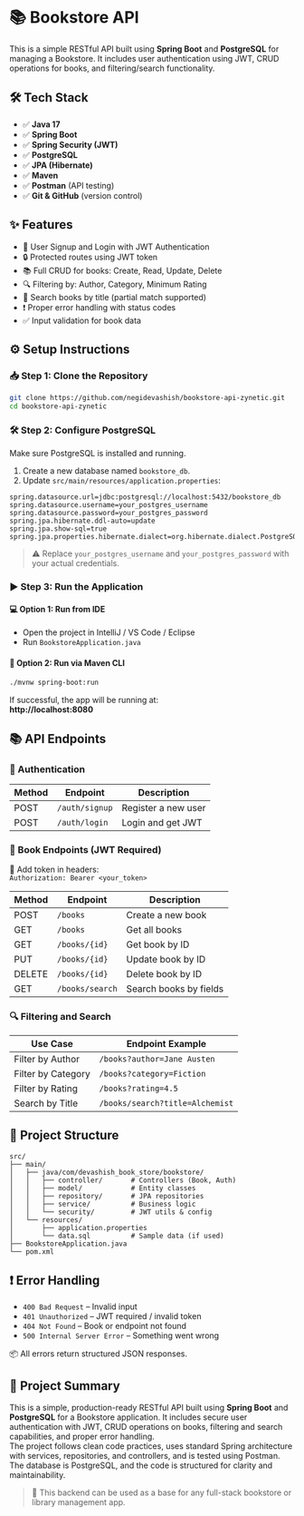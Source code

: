 # 📚 Bookstore API
This is a simple RESTful API built using **Spring Boot** and **PostgreSQL** for managing a Bookstore. It includes user authentication using JWT, CRUD operations for books, and filtering/search functionality.

## 🛠 Tech Stack
- ✅ **Java 17**
- ✅ **Spring Boot**
- ✅ **Spring Security (JWT)**
- ✅ **PostgreSQL**
- ✅ **JPA (Hibernate)**
- ✅ **Maven**
- ✅ **Postman** (API testing)
- ✅ **Git & GitHub** (version control)

## ✨ Features
- 🔐 User Signup and Login with JWT Authentication  
- 🔒 Protected routes using JWT token  
- 📚 Full CRUD for books: Create, Read, Update, Delete  
- 🔍 Filtering by: Author, Category, Minimum Rating  
- 📝 Search books by title (partial match supported)  
- ❗ Proper error handling with status codes  
- ✅ Input validation for book data

## ⚙️ Setup Instructions

### 📥 Step 1: Clone the Repository
```bash
git clone https://github.com/negidevashish/bookstore-api-zynetic.git
cd bookstore-api-zynetic
```

### 🛠 Step 2: Configure PostgreSQL
Make sure PostgreSQL is installed and running.  
1. Create a new database named `bookstore_db`.  
2. Update `src/main/resources/application.properties`:
```properties
spring.datasource.url=jdbc:postgresql://localhost:5432/bookstore_db
spring.datasource.username=your_postgres_username
spring.datasource.password=your_postgres_password
spring.jpa.hibernate.ddl-auto=update
spring.jpa.show-sql=true
spring.jpa.properties.hibernate.dialect=org.hibernate.dialect.PostgreSQLDialect
```
> ⚠️ Replace `your_postgres_username` and `your_postgres_password` with your actual credentials.

### ▶️ Step 3: Run the Application

#### 💻 Option 1: Run from IDE
- Open the project in IntelliJ / VS Code / Eclipse
- Run `BookstoreApplication.java`

#### 🔧 Option 2: Run via Maven CLI
```bash
./mvnw spring-boot:run
```
If successful, the app will be running at:  
**http://localhost:8080**

## 📚 API Endpoints

### 🔐 Authentication
| Method | Endpoint       | Description         |
|--------|----------------|---------------------|
| POST   | `/auth/signup` | Register a new user |
| POST   | `/auth/login`  | Login and get JWT   |

### 📘 Book Endpoints (JWT Required)
🔐 Add token in headers:  
`Authorization: Bearer <your_token>`

| Method | Endpoint              | Description            |
|--------|-----------------------|------------------------|
| POST   | `/books`              | Create a new book      |
| GET    | `/books`              | Get all books          |
| GET    | `/books/{id}`         | Get book by ID         |
| PUT    | `/books/{id}`         | Update book by ID      |
| DELETE | `/books/{id}`         | Delete book by ID      |
| GET    | `/books/search`       | Search books by fields |

### 🔍 Filtering and Search
| Use Case         | Endpoint Example                        |
|------------------|-----------------------------------------|
| Filter by Author | `/books?author=Jane Austen`             |
| Filter by Category | `/books?category=Fiction`             |
| Filter by Rating | `/books?rating=4.5`                     |
| Search by Title  | `/books/search?title=Alchemist`         |

## 📁 Project Structure
```
src/
├── main/
│   ├── java/com/devashish_book_store/bookstore/
│   │   ├── controller/       # Controllers (Book, Auth)
│   │   ├── model/            # Entity classes
│   │   ├── repository/       # JPA repositories
│   │   ├── service/          # Business logic
│   │   └── security/         # JWT utils & config
│   └── resources/
│       ├── application.properties
│       └── data.sql          # Sample data (if used)
├── BookstoreApplication.java
└── pom.xml
```

## ❗ Error Handling
- `400 Bad Request` – Invalid input  
- `401 Unauthorized` – JWT required / invalid token  
- `404 Not Found` – Book or endpoint not found  
- `500 Internal Server Error` – Something went wrong  

📦 All errors return structured JSON responses.

## 📘 Project Summary
This is a simple, production-ready RESTful API built using **Spring Boot** and **PostgreSQL** for a Bookstore application. It includes secure user authentication with JWT, CRUD operations on books, filtering and search capabilities, and proper error handling.  
The project follows clean code practices, uses standard Spring architecture with services, repositories, and controllers, and is tested using Postman. The database is PostgreSQL, and the code is structured for clarity and maintainability.  
> 🚀 This backend can be used as a base for any full-stack bookstore or library management app.
